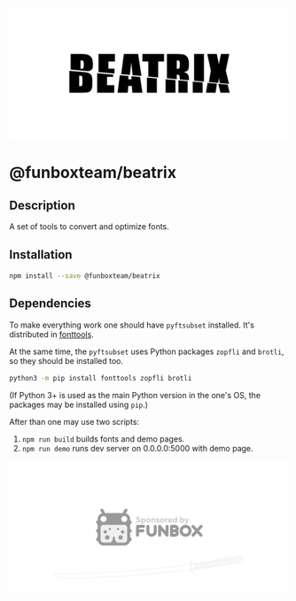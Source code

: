 ![Beatrix logo: “BEATRIX” cut into two pieces by katana](logo-top.svg)

# @funboxteam/beatrix

## Description

A set of tools to convert and optimize fonts.

## Installation

```sh
npm install --save @funboxteam/beatrix
```

## Dependencies

To make everything work one should have `pyftsubset` installed. 
It's distributed in [fonttools](https://github.com/fonttools/fonttools).

At the same time, the `pyftsubset` uses Python packages `zopfli` and `brotli`,
so they should be installed too.

```sh
python3 -m pip install fonttools zopfli brotli
```

(If Python 3+ is used as the main Python version in the one's OS, 
the packages may be installed using `pip`.)

After than one may use two scripts:

1. `npm run build` builds fonts and demo pages.
2. `npm run demo` runs dev server on 0.0.0.0:5000 with demo page.

[![Sponsored by FunBox](logo-bottom.svg)](https://funbox.ru)
